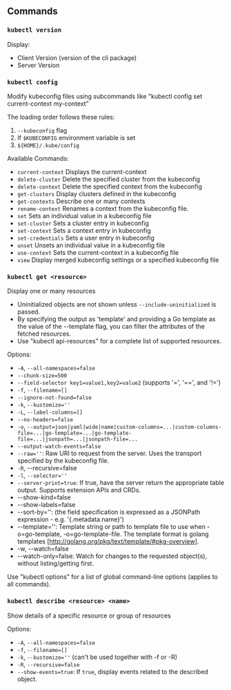 
## Commands

### `kubectl version`

Display:
- Client Version (version of the cli package)
- Server Version

### `kubectl config`

Modify kubeconfig files using subcommands like "kubectl config set current-context my-context"

The loading order follows these rules:
  1. `--kubeconfig` flag
  2. If `$KUBECONFIG` environment variable is set
  3. `${HOME}/.kube/config`

Available Commands:
- `current-context` Displays the current-context
- `delete-cluster`  Delete the specified cluster from the kubeconfig
- `delete-context`  Delete the specified context from the kubeconfig
- `get-clusters`    Display clusters defined in the kubeconfig
- `get-contexts`    Describe one or many contexts
- `rename-context`  Renames a context from the kubeconfig file.
- `set`             Sets an individual value in a kubeconfig file
- `set-cluster`     Sets a cluster entry in kubeconfig
- `set-context`     Sets a context entry in kubeconfig
- `set-credentials` Sets a user entry in kubeconfig
- `unset`           Unsets an individual value in a kubeconfig file
- `use-context`     Sets the current-context in a kubeconfig file
- `view`          Display merged kubeconfig settings or a specified kubeconfig file

### `kubectl get <resource>`

Display one or many resources

- Uninitialized objects are not shown unless `--include-uninitialized` is passed.
- By specifying the output as 'template' and providing a Go template as the value of the --template flag, you can filter the attributes of the fetched resources.
- Use "kubectl api-resources" for a complete list of supported resources.

Options:
- `-A`, `--all-namespaces=false`
- `--chunk-size=500`
- `--field-selector key1=value1,key2=value2` (supports '=', '==', and '!=')
- `-f`, `--filename=[]`
- `--ignore-not-found=false`
- `-k`, `--kustomize=''`
- `-L`, `--label-columns=[]`
- `--no-headers=false`
- `-o`, `--output=json|yaml|wide|name|custom-columns=...|custom-columns-file=...|go-template=...|go-template-file=...|jsonpath=...|jsonpath-file=...` 
- `--output-watch-events=false`
- `--raw=''`: Raw URI to request from the server.  Uses the transport specified by the kubeconfig file.
- `-R`, --recursive=false
- `-l`, `--selector=''`
- `--server-print=true`: If true, have the server return the appropriate table output. Supports extension APIs and CRDs.
- --show-kind=false
- --show-labels=false
- --sort-by='': (the field specification is expressed as a JSONPath expression - e.g. '{.metadata.name}')
- --template='': Template string or path to template file to use when -o=go-template, -o=go-template-file. The template format is golang templates [http://golang.org/pkg/text/template/#pkg-overview].
- -w, --watch=false
- --watch-only=false: Watch for changes to the requested object(s), without listing/getting first.


Use "kubectl options" for a list of global command-line options (applies to all commands).


### `kubectl describe <resource> <name>`

Show details of a specific resource or group of resources

Options:
- `-A`, `--all-namespaces=false`
- `-f`, `--filename=[]`
- `-k`, `--kustomize=''` (can't be used together with -f or -R)
- `-R`, `--recursive=false`
- `--show-events=true`: If `true`, display events related to the described object.
